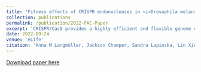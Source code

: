 ```yaml
---
title: "Fitness effects of CRISPR endonucleases in <i>Drosophila melanogaster</i> populations"
collection: publications
permalink: /publication/2022-FAC-Paper
excerpt: 'CRISPR/Cas9 provides a highly efficient and flexible genome editing technology with numerous potential applications ranging from gene therapy to population control. Some proposed applications involve the integration of CRISPR/Cas9 endonucleases into an organism's genome, which raises questions about potentially harmful effects to the transgenic individuals. One example for which this is particularly relevant are CRISPR-based gene drives conceived for the genetic alteration of entire populations. The performance of such drives can strongly depend on fitness costs experienced by drive carriers, yet relatively little is known about the magnitude and causes of these costs. Here, we assess the fitness effects of genomic CRISPR/Cas9 expression in <i>Drosophila melanogaster</i> cage populations by tracking allele frequencies of four different transgenic constructs that allow us to disentangle 'direct' fitness costs due to the integration, expression, and target-site activity of Cas9, from fitness costs due to potential off-target cleavage. Using a maximum likelihood framework, we find that a model with no direct fitness costs but moderate costs due to off-target effects fits our cage data best. Consistent with this, we do not observe fitness costs for a construct with Cas9HF1, a high-fidelity version of Cas9. We further demonstrate that using Cas9HF1 instead of standard Cas9 in a homing drive achieves similar drive conversion efficiency. These results suggest that gene drives should be designed with high-fidelity endonucleases and may have implications for other applications that involve genomic integration of CRISPR endonucleases.'
date: 2022-09-24
venue: 'eLife'
citation: 'Anna M Langmüller, Jackson Champer, Sandra Lapinska, Lin Xie, Matthew Metzloff, Samuel E Champer, Jingxian Liu, Yineng Xu, Jie Du, Andrew G Clark, Philipp W Messer (2022) Fitness effects of CRISPR endonucleases in <i>Drosophila melanogaster</i> populations eLife 11:e71809. https://doi.org/10.7554/eLife.71809'
---
```


[Download paper here](https://doi.org/10.7554/eLife.71809)
